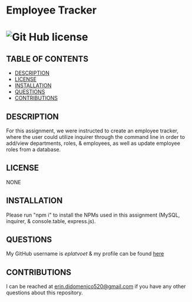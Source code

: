 # Employee Tracker
  # ![Git Hub license](https://img.shields.io/badge/License-Unlicensed-blue.svg)

  ## TABLE OF CONTENTS
  - [DESCRIPTION](#DESCRIPTION)  
  - [LICENSE](#LICENSE)  
  - [INSTALLATION](#INSTALLATION)   
  - [QUESTIONS](#QUESTIONS)  
  - [CONTRIBUTIONS](#CONTRIBUTIONS)

  ## DESCRIPTION
  For this assignment, we were instructed to create an employee tracker, where the user could utilize inquirer through the command line in order to add/view departments, roles, & employees, as well as update employee roles from a database. 

  ## LICENSE
  NONE
  
  ## INSTALLATION
  Please run "npm i" to install the NPMs used in this assignment (MySQL, inquirer, & console.table, express.js).
  
  ## QUESTIONS
  My GitHub username is *eplatvoet* & my profile can be found [here](https://github.com/eplatvoet) 
  
  ## CONTRIBUTIONS 
  I can be reached at erin.didomenico520@gmail.com if you have any other questions about this repository.
